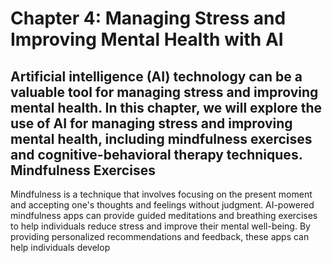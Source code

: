 Chapter 4: Managing Stress and Improving Mental Health with AI
==============================================================
Artificial intelligence (AI) technology can be a valuable tool for managing stress and improving mental health. In this chapter, we will explore the use of AI for managing stress and improving mental health, including mindfulness exercises and cognitive-behavioral therapy techniques.
Mindfulness Exercises
---------------------
Mindfulness is a technique that involves focusing on the present moment and accepting one's thoughts and feelings without judgment. AI-powered mindfulness apps can provide guided meditations and breathing exercises to help individuals reduce stress and improve their mental well-being.
By providing personalized recommendations and feedback, these apps can help individuals develop
